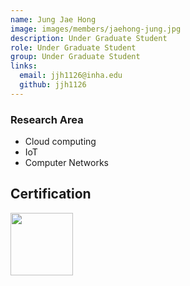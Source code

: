 ```yaml
---
name: Jung Jae Hong
image: images/members/jaehong-jung.jpg
description: Under Graduate Student
role: Under Graduate Student
group: Under Graduate Student
links:
  email: jjh1126@inha.edu
  github: jjh1126
---
```


### Research Area
- Cloud computing
- IoT
- Computer Networks

## Certification
<a href="https://www.credly.com/badges/a432d3e4-dc20-4857-8ad9-7c0025b808b1/public_url"><img src="https://images.credly.com/size/680x680/images/0e284c3f-5164-4b21-8660-0d84737941bc/image.png" width="100"></a>
